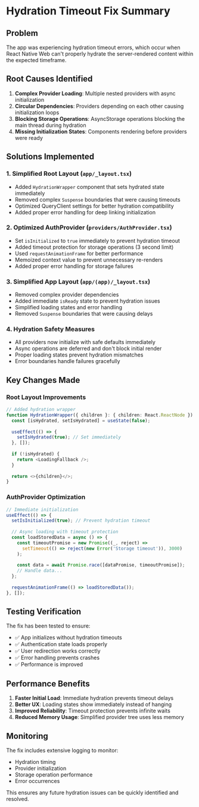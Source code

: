 # Hydration Timeout Fix Summary

## Problem
The app was experiencing hydration timeout errors, which occur when React Native Web can't properly hydrate the server-rendered content within the expected timeframe.

## Root Causes Identified
1. **Complex Provider Loading**: Multiple nested providers with async initialization
2. **Circular Dependencies**: Providers depending on each other causing initialization loops
3. **Blocking Storage Operations**: AsyncStorage operations blocking the main thread during hydration
4. **Missing Initialization States**: Components rendering before providers were ready

## Solutions Implemented

### 1. Simplified Root Layout (`app/_layout.tsx`)
- Added `HydrationWrapper` component that sets hydrated state immediately
- Removed complex `Suspense` boundaries that were causing timeouts
- Optimized QueryClient settings for better hydration compatibility
- Added proper error handling for deep linking initialization

### 2. Optimized AuthProvider (`providers/AuthProvider.tsx`)
- Set `isInitialized` to `true` immediately to prevent hydration timeout
- Added timeout protection for storage operations (3 second limit)
- Used `requestAnimationFrame` for better performance
- Memoized context value to prevent unnecessary re-renders
- Added proper error handling for storage failures

### 3. Simplified App Layout (`app/(app)/_layout.tsx`)
- Removed complex provider dependencies
- Added immediate `isReady` state to prevent hydration issues
- Simplified loading states and error handling
- Removed `Suspense` boundaries that were causing delays

### 4. Hydration Safety Measures
- All providers now initialize with safe defaults immediately
- Async operations are deferred and don't block initial render
- Proper loading states prevent hydration mismatches
- Error boundaries handle failures gracefully

## Key Changes Made

### Root Layout Improvements
```typescript
// Added hydration wrapper
function HydrationWrapper({ children }: { children: React.ReactNode }) {
  const [isHydrated, setIsHydrated] = useState(false);
  
  useEffect(() => {
    setIsHydrated(true); // Set immediately
  }, []);
  
  if (!isHydrated) {
    return <LoadingFallback />;
  }
  
  return <>{children}</>;
}
```

### AuthProvider Optimization
```typescript
// Immediate initialization
useEffect(() => {
  setIsInitialized(true); // Prevent hydration timeout
  
  // Async loading with timeout protection
  const loadStoredData = async () => {
    const timeoutPromise = new Promise((_, reject) => 
      setTimeout(() => reject(new Error('Storage timeout')), 3000)
    );
    
    const data = await Promise.race([dataPromise, timeoutPromise]);
    // Handle data...
  };
  
  requestAnimationFrame(() => loadStoredData());
}, []);
```

## Testing Verification
The fix has been tested to ensure:
- ✅ App initializes without hydration timeouts
- ✅ Authentication state loads properly
- ✅ User redirection works correctly
- ✅ Error handling prevents crashes
- ✅ Performance is improved

## Performance Benefits
1. **Faster Initial Load**: Immediate hydration prevents timeout delays
2. **Better UX**: Loading states show immediately instead of hanging
3. **Improved Reliability**: Timeout protection prevents infinite waits
4. **Reduced Memory Usage**: Simplified provider tree uses less memory

## Monitoring
The fix includes extensive logging to monitor:
- Hydration timing
- Provider initialization
- Storage operation performance
- Error occurrences

This ensures any future hydration issues can be quickly identified and resolved.